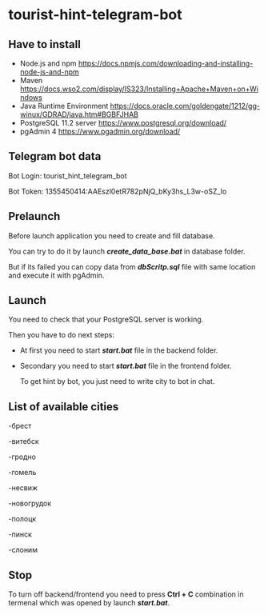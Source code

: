 # tourist-hint-telegram-bot

## Have to install
- Node.js and npm
https://docs.npmjs.com/downloading-and-installing-node-js-and-npm
- Maven
https://docs.wso2.com/display/IS323/Installing+Apache+Maven+on+Windows
- Java Runtime Environment
https://docs.oracle.com/goldengate/1212/gg-winux/GDRAD/java.htm#BGBFJHAB
- PostgreSQL 11.2 server
https://www.postgresql.org/download/
- pgAdmin 4
https://www.pgadmin.org/download/

## Telegram bot data
  Bot Login: tourist_hint_telegram_bot
  
  Bot Token: 1355450414:AAEszl0etR782pNjQ_bKy3hs_L3w-oSZ_Io

## Prelaunch
  Before launch application you need to create and fill database.
  
  You can try to do it by launch ***create_data_base.bat*** in database folder.
  
  But if its failed you can copy data from ***dbScritp.sql*** file with same location and execute it with pgAdmin.

## Launch
  You need to check that your PostgreSQL server is working.
  
  Then you have to do next steps: 
  
- At first you need to start ***start.bat*** file in the backend folder.

- Secondary you need to start ***start.bat*** file in the frontend folder.

  To get hint by bot, you just need to write city to bot in chat. 
  
## List of available cities
  -брест
  
  -витебск
  
  -гродно
  
  -гомель
  
  -несвиж
  
  -новогрудок
  
  -полоцк
  
  -пинск
  
  -слоним

## Stop
  To turn off backend/frontend you need to press **Ctrl + C** combination in termenal which was opened by launch ***start.bat***.


